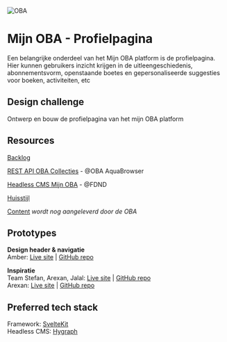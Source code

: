![OBA](https://user-images.githubusercontent.com/1061632/191293310-64f64c1f-8b5a-42a3-8181-d0fb240ebc56.png)

# Mijn OBA - Profielpagina

Een belangrijke onderdeel van het Mijn OBA platform is de profielpagina. Hier kunnen gebruikers inzicht krijgen in de uitleengeschiedenis, abonnementsvorm, openstaande boetes en gepersonaliseerde suggesties voor boeken, activiteiten, etc 

## Design challenge
Ontwerp en bouw de profielpagina van het mijn OBA platform

## Resources

[Backlog](https://github.com/orgs/fdnd-agency/projects/5)

<!--[Sprintplanning Miro Board](https://miro.com/app/board/uXjVPhXSEp0=/?share_link_id=432571571374)-->

[REST API OBA Collecties](https://zoeken.oba.nl/api/v1/) - @OBA AquaBrowser

[Headless CMS Mijn OBA](https://app.hygraph.com/0f903a52d2c94cca9cdbf6a7d9c48a0c/master) - @FDND 

[Huisstijl](https://github.com/fdnd-agency/oba/blob/main/OBA%20Styleguide%202019.pdf)

[Content]() _wordt nog aangeleverd door de OBA_

## Prototypes
**Design header & navigatie**  
Amber: [Live site](https://amberhva.github.io/fix-the-flow-interactive-website) | [GitHub repo](https://github.com/Amberhva/fix-the-flow-interactive-website)  

**Inspiratie**  
Team Stefan, Arexan, Jalal: [Live site](https://uninterested-shirt-seal.cyclic.app/) | [GitHub repo](https://github.com/Stefan-Espant/performance-matters-oba)  
Arexan: [Live site](https://arexank.github.io/OBA-interactive-website/) | [GitHub repo](https://arexank.github.io/OBA-interactive-website/) 

## Preferred tech stack

Framework: [SvelteKit](https://kit.svelte.dev/)   
Headless CMS: [Hygraph](https://hygraph.com/)

